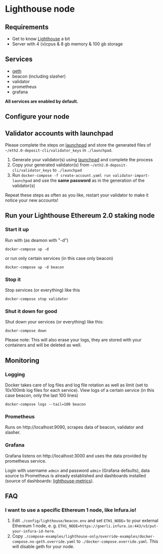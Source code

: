 # Lighthouse node

## Requirements
* Get to know [Lighthouse](https://lighthouse-book.sigmaprime.io/) a bit
* Server with 4 (v)cpus & 8 gb memory & 100 gb storage

## Services
* [geth](https://github.com/ethereum/go-ethereum)
* beacon (including slasher)
* validator
* prometheus
* grafana

**All services are enabled by default.**

## Configure your node

## Validator accounts with launchpad
Please complete the steps on [launchpad](https://prater.launchpad.ethereum.org/) and store the generated files of `~/eth2.0-deposit-cli/validator_keys` in `./launchpad`.

1. Generate your validator(s) using [launchpad](https://prater.launchpad.ethereum.org/) and complete the process
2. Copy your generated validator(s) from `~/eth2.0-deposit-cli/validator_keys` to `./launchpad`
3. Run `docker-compose -f create-account.yaml run validator-import-launchpad` and use the **same password** as in the generation of the validator(s)

Repeat these steps as often as you like, restart your validator to make it notice your new accounts!

## Run your Lighthouse Ethereum 2.0 staking node

### Start it up
Run with (as deamon with "-d")
```
docker-compose up -d
```
or run only certain services (in this case only beacon)
```
docker-compose up -d beacon
```

### Stop it
Stop services (or everything) like this
```
docker-compose stop validator
```

### Shut it down for good
Shut down your services (or everything) like this:
```
docker-compose down
```
Please note: This will also erase your logs, they are stored with your containers and will be deleted as well.

## Monitoring
### Logging
Docker takes care of log files and log file rotation as well as limit (set to 10x100mb log files for each service).
View logs of a certain service (in this case beacon, only the last 100 lines)
```
docker-compose logs --tail=100 beacon
```

### Prometheus
Runs on http://localhost:9090, scrapes data of beacon, validator and slasher.

### Grafana
Grafana listens on http://localhost:3000 and uses the data provided by prometheus service.

Login with username `admin` and password `admin` (Grafana defaults), data source to Prometheus is already established and dashboards installed (source of dashboards: [lighthouse-metrics](https://github.com/sigp/lighthouse-metrics)).

## FAQ
### I want to use a specific Ethereum 1 node, like Infura.io!
1. Edit `./config/lighthouse/beacon.env` and set `ETH1_NODE=` to your external Ethereum 1 node, e. g. `ETH1_NODE=https://goerli.infura.io:443/v3/put-your-infura-id-here`.
2. Copy `./compose-examples/lighthouse-only/override-examples/docker-compose.no-geth.override.yaml` to `./docker-compose.override.yaml`. This will disable geth for your node.
